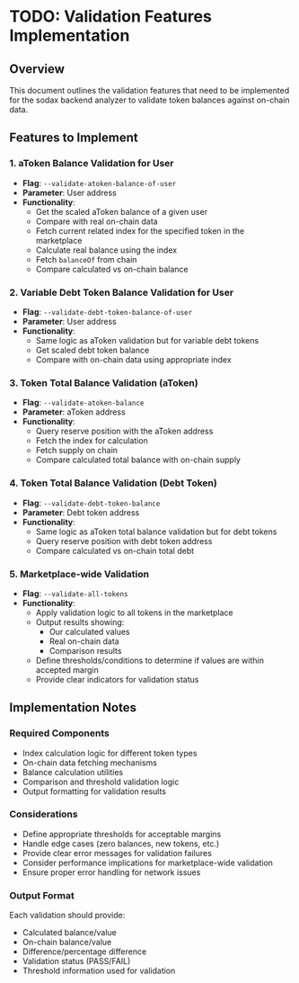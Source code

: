 # TODO: Validation Features Implementation

## Overview
This document outlines the validation features that need to be implemented for the sodax backend analyzer to validate token balances against on-chain data.

## Features to Implement

### 1. aToken Balance Validation for User
- **Flag**: `--validate-atoken-balance-of-user`
- **Parameter**: User address
- **Functionality**: 
  - Get the scaled aToken balance of a given user
  - Compare with real on-chain data
  - Fetch current related index for the specified token in the marketplace
  - Calculate real balance using the index
  - Fetch `balanceOf` from chain
  - Compare calculated vs on-chain balance

### 2. Variable Debt Token Balance Validation for User
- **Flag**: `--validate-debt-token-balance-of-user`
- **Parameter**: User address
- **Functionality**:
  - Same logic as aToken validation but for variable debt tokens
  - Get scaled debt token balance
  - Compare with on-chain data using appropriate index

### 3. Token Total Balance Validation (aToken)
- **Flag**: `--validate-atoken-balance`
- **Parameter**: aToken address
- **Functionality**:
  - Query reserve position with the aToken address
  - Fetch the index for calculation
  - Fetch supply on chain
  - Compare calculated total balance with on-chain supply

### 4. Token Total Balance Validation (Debt Token)
- **Flag**: `--validate-debt-token-balance`
- **Parameter**: Debt token address
- **Functionality**:
  - Same logic as aToken total balance validation but for debt tokens
  - Query reserve position with debt token address
  - Compare calculated vs on-chain total debt

### 5. Marketplace-wide Validation
- **Flag**: `--validate-all-tokens`
- **Functionality**:
  - Apply validation logic to all tokens in the marketplace
  - Output results showing:
    - Our calculated values
    - Real on-chain data
    - Comparison results
  - Define thresholds/conditions to determine if values are within accepted margin
  - Provide clear indicators for validation status

## Implementation Notes

### Required Components
- Index calculation logic for different token types
- On-chain data fetching mechanisms
- Balance calculation utilities
- Comparison and threshold validation logic
- Output formatting for validation results

### Considerations
- Define appropriate thresholds for acceptable margins
- Handle edge cases (zero balances, new tokens, etc.)
- Provide clear error messages for validation failures
- Consider performance implications for marketplace-wide validation
- Ensure proper error handling for network issues

### Output Format
Each validation should provide:
- Calculated balance/value
- On-chain balance/value
- Difference/percentage difference
- Validation status (PASS/FAIL)
- Threshold information used for validation 
